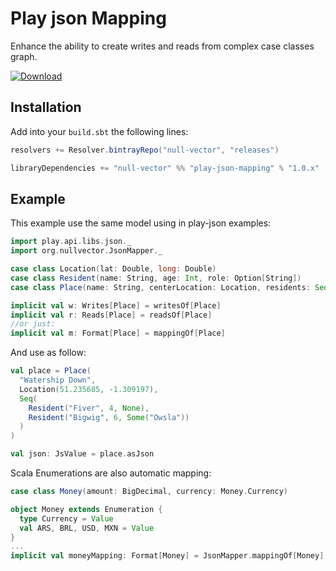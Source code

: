 # Play json Mapping
Enhance the ability to create writes and reads from complex case classes graph. 

[ ![Download](https://api.bintray.com/packages/null-vector/releases/play-json-mapping/images/download.svg?version=1.1.2) ](https://bintray.com/null-vector/releases/play-json-mapping/1.1.2/link)

## Installation
Add into your `build.sbt` the following lines:
```scala
resolvers += Resolver.bintrayRepo("null-vector", "releases")
```
```scala
libraryDependencies += "null-vector" %% "play-json-mapping" % "1.0.x"
```
## Example
This example use the same model using in play-json examples:
```scala
import play.api.libs.json._
import org.nullvector.JsonMapper._

case class Location(lat: Double, long: Double)
case class Resident(name: String, age: Int, role: Option[String])
case class Place(name: String, centerLocation: Location, residents: Seq[Resident])

implicit val w: Writes[Place] = writesOf[Place]
implicit val r: Reads[Place] = readsOf[Place]
//or just:
implicit val m: Format[Place] = mappingOf[Place]
```
And use as follow:
```scala
val place = Place(
  "Watership Down",
  Location(51.235685, -1.309197),
  Seq(
    Resident("Fiver", 4, None),
    Resident("Bigwig", 6, Some("Owsla"))
  )
)

val json: JsValue = place.asJson
```
Scala Enumerations are also automatic mapping:
```scala
case class Money(amount: BigDecimal, currency: Money.Currency)

object Money extends Enumeration {
  type Currency = Value
  val ARS, BRL, USD, MXN = Value
}
...
implicit val moneyMapping: Format[Money] = JsonMapper.mappingOf[Money]
```

